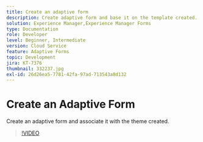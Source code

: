 ```yaml
---
title: Create an adaptive form
description: Create adaptive form and base it on the template created.
solution: Experience Manager,Experience Manager Forms
type: Documentation
role: Developer
level: Beginner, Intermediate
version: Cloud Service
feature: Adaptive Forms
topic: Development
jira: KT-7376
thumbnail: 332237.jpg
exl-id: 26d26ea5-7781-42fa-97ad-713543a8d132
---
```

# Create an Adaptive Form 

Create an adaptive form and associate it with the theme created.

>[!VIDEO](https://video.tv.adobe.com/v/332237?quality=12&learn=on)
